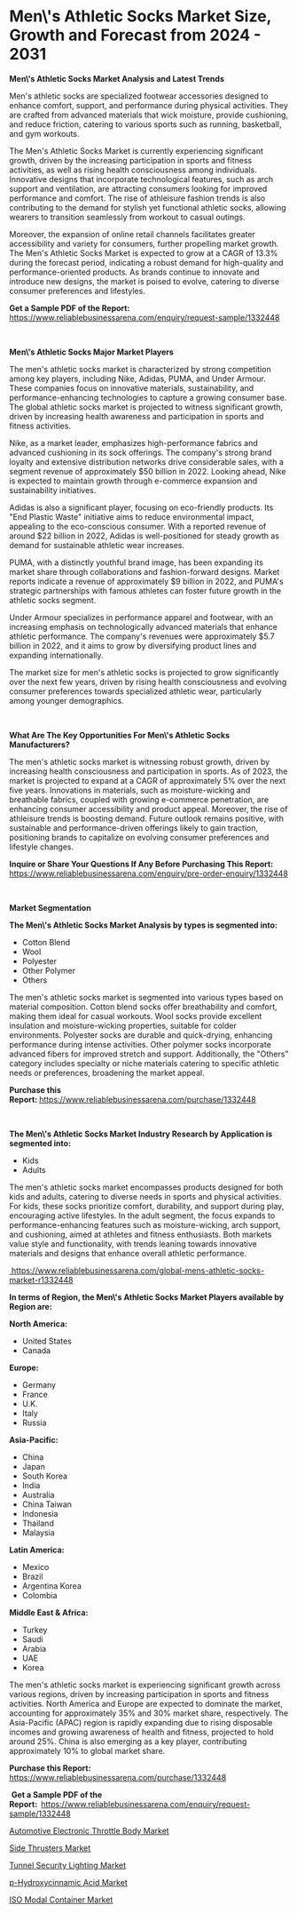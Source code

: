 <p><h1>Men\'s Athletic Socks Market Size, Growth and Forecast from 2024 - 2031</h1></p><p><strong>Men\'s Athletic Socks Market Analysis and Latest Trends</strong></p>
<p><p>Men's athletic socks are specialized footwear accessories designed to enhance comfort, support, and performance during physical activities. They are crafted from advanced materials that wick moisture, provide cushioning, and reduce friction, catering to various sports such as running, basketball, and gym workouts. </p><p>The Men's Athletic Socks Market is currently experiencing significant growth, driven by the increasing participation in sports and fitness activities, as well as rising health consciousness among individuals. Innovative designs that incorporate technological features, such as arch support and ventilation, are attracting consumers looking for improved performance and comfort. The rise of athleisure fashion trends is also contributing to the demand for stylish yet functional athletic socks, allowing wearers to transition seamlessly from workout to casual outings.</p><p>Moreover, the expansion of online retail channels facilitates greater accessibility and variety for consumers, further propelling market growth. The Men's Athletic Socks Market is expected to grow at a CAGR of 13.3% during the forecast period, indicating a robust demand for high-quality and performance-oriented products. As brands continue to innovate and introduce new designs, the market is poised to evolve, catering to diverse consumer preferences and lifestyles.</p></p>
<p><strong>Get a Sample PDF of the Report:&nbsp;</strong> <a href="https://www.reliablebusinessarena.com/enquiry/request-sample/1332448?utm_campaign=1480&utm_medium=2&utm_source=Github&utm_content=ia&utm_term=16102024&utm_id=mens-athletic-socks">https://www.reliablebusinessarena.com/enquiry/request-sample/1332448</a></p>
<p>&nbsp;</p>
<p><strong>Men\'s Athletic Socks Major Market Players</strong></p>
<p><p>The men's athletic socks market is characterized by strong competition among key players, including Nike, Adidas, PUMA, and Under Armour. These companies focus on innovative materials, sustainability, and performance-enhancing technologies to capture a growing consumer base. The global athletic socks market is projected to witness significant growth, driven by increasing health awareness and participation in sports and fitness activities.</p><p>Nike, as a market leader, emphasizes high-performance fabrics and advanced cushioning in its sock offerings. The company's strong brand loyalty and extensive distribution networks drive considerable sales, with a segment revenue of approximately $50 billion in 2022. Looking ahead, Nike is expected to maintain growth through e-commerce expansion and sustainability initiatives.</p><p>Adidas is also a significant player, focusing on eco-friendly products. Its "End Plastic Waste" initiative aims to reduce environmental impact, appealing to the eco-conscious consumer. With a reported revenue of around $22 billion in 2022, Adidas is well-positioned for steady growth as demand for sustainable athletic wear increases.</p><p>PUMA, with a distinctly youthful brand image, has been expanding its market share through collaborations and fashion-forward designs. Market reports indicate a revenue of approximately $9 billion in 2022, and PUMA's strategic partnerships with famous athletes can foster future growth in the athletic socks segment.</p><p>Under Armour specializes in performance apparel and footwear, with an increasing emphasis on technologically advanced materials that enhance athletic performance. The company's revenues were approximately $5.7 billion in 2022, and it aims to grow by diversifying product lines and expanding internationally.</p><p>The market size for men's athletic socks is projected to grow significantly over the next few years, driven by rising health consciousness and evolving consumer preferences towards specialized athletic wear, particularly among younger demographics.</p></p>
<p>&nbsp;</p>
<p><strong>What Are The Key Opportunities For Men\'s Athletic Socks Manufacturers?</strong></p>
<p><p>The men's athletic socks market is witnessing robust growth, driven by increasing health consciousness and participation in sports. As of 2023, the market is projected to expand at a CAGR of approximately 5% over the next five years. Innovations in materials, such as moisture-wicking and breathable fabrics, coupled with growing e-commerce penetration, are enhancing consumer accessibility and product appeal. Moreover, the rise of athleisure trends is boosting demand. Future outlook remains positive, with sustainable and performance-driven offerings likely to gain traction, positioning brands to capitalize on evolving consumer preferences and lifestyle changes.</p></p>
<p><strong>Inquire or Share Your Questions If Any Before Purchasing This Report:</strong> <a href="https://www.reliablebusinessarena.com/enquiry/pre-order-enquiry/1332448?utm_campaign=1480&utm_medium=2&utm_source=Github&utm_content=ia&utm_term=16102024&utm_id=mens-athletic-socks">https://www.reliablebusinessarena.com/enquiry/pre-order-enquiry/1332448</a></p>
<p>&nbsp;</p>
<p><strong>Market Segmentation</strong></p>
<p><strong>The Men\'s Athletic Socks Market Analysis by types is segmented into:</strong></p>
<p><ul><li>Cotton Blend</li><li>Wool</li><li>Polyester</li><li>Other Polymer</li><li>Others</li></ul></p>
<p><p>The men's athletic socks market is segmented into various types based on material composition. Cotton blend socks offer breathability and comfort, making them ideal for casual workouts. Wool socks provide excellent insulation and moisture-wicking properties, suitable for colder environments. Polyester socks are durable and quick-drying, enhancing performance during intense activities. Other polymer socks incorporate advanced fibers for improved stretch and support. Additionally, the "Others" category includes specialty or niche materials catering to specific athletic needs or preferences, broadening the market appeal.</p></p>
<p><strong>Purchase this Report:&nbsp;</strong><a href="https://www.reliablebusinessarena.com/purchase/1332448?utm_campaign=1480&utm_medium=2&utm_source=Github&utm_content=ia&utm_term=16102024&utm_id=mens-athletic-socks">https://www.reliablebusinessarena.com/purchase/1332448</a></p>
<p>&nbsp;</p>
<p><strong>The Men\'s Athletic Socks Market Industry Research by Application is segmented into:</strong></p>
<p><ul><li>Kids</li><li>Adults</li></ul></p>
<p><p>The men's athletic socks market encompasses products designed for both kids and adults, catering to diverse needs in sports and physical activities. For kids, these socks prioritize comfort, durability, and support during play, encouraging active lifestyles. In the adult segment, the focus expands to performance-enhancing features such as moisture-wicking, arch support, and cushioning, aimed at athletes and fitness enthusiasts. Both markets value style and functionality, with trends leaning towards innovative materials and designs that enhance overall athletic performance.</p></p>
<p><a href="https://www.reliablebusinessarena.com/global-mens-athletic-socks-market-r1332448?utm_campaign=1480&utm_medium=2&utm_source=Github&utm_content=ia&utm_term=16102024&utm_id=mens-athletic-socks">&nbsp;https://www.reliablebusinessarena.com/global-mens-athletic-socks-market-r1332448</a></p>
<p><strong>In terms of Region, the Men\'s Athletic Socks Market Players available by Region are:</strong></p>
<p>
    <p> <strong> North America: </strong>
        <ul>
            <li>United States</li>
            <li>Canada</li>
        </ul>
        </p> 
    <p> <strong> Europe: </strong>
        <ul>
            <li>Germany</li>
            <li>France</li>
            <li>U.K.</li>
            <li>Italy</li>
            <li>Russia</li>
        </ul>
        </p> 
    <p> <strong> Asia-Pacific: </strong>
        <ul>
            <li>China</li>
            <li>Japan</li>
            <li>South Korea</li>
            <li>India</li>
            <li>Australia</li>
            <li>China Taiwan</li>
            <li>Indonesia</li>
            <li>Thailand</li>
            <li>Malaysia</li>
        </ul>
        </p> 
    <p> <strong> Latin America: </strong>
        <ul>
            <li>Mexico</li>
            <li>Brazil</li>
            <li>Argentina Korea</li>
            <li>Colombia</li>
        </ul>
        </p> 
    <p> <strong> Middle East & Africa: </strong>
        <ul>
            <li>Turkey</li>
            <li>Saudi</li>
            <li>Arabia</li>
            <li>UAE</li>
            <li>Korea</li>
        </ul>
    </p>
    </p>
<p><p>The men's athletic socks market is experiencing significant growth across various regions, driven by increasing participation in sports and fitness activities. North America and Europe are expected to dominate the market, accounting for approximately 35% and 30% market share, respectively. The Asia-Pacific (APAC) region is rapidly expanding due to rising disposable incomes and growing awareness of health and fitness, projected to hold around 25%. China is also emerging as a key player, contributing approximately 10% to global market share.</p></p>
<p><strong>Purchase this Report: </strong><a href="https://www.reliablebusinessarena.com/purchase/1332448?utm_campaign=1480&utm_medium=2&utm_source=Github&utm_content=ia&utm_term=16102024&utm_id=mens-athletic-socks">https://www.reliablebusinessarena.com/purchase/1332448</a></p>
<p>&nbsp;<strong>Get a Sample PDF of the Report:&nbsp;&nbsp;</strong><a href="https://www.reliablebusinessarena.com/enquiry/request-sample/1332448?utm_campaign=1480&utm_medium=2&utm_source=Github&utm_content=ia&utm_term=16102024&utm_id=mens-athletic-socks">https://www.reliablebusinessarena.com/enquiry/request-sample/1332448</a></p>
<p><strong></strong></p>
<p><p><a href="https://www.linkedin.com/pulse/automotive-electronic-throttle-body-market-industry-trends-n7pye?trk=public_post_embed_feed-article-content&utm_campaign=1480&utm_medium=2&utm_source=Github&utm_content=ia&utm_term=16102024&utm_id=mens-athletic-socks">Automotive Electronic Throttle Body Market</a></p><p><a href="https://www.linkedin.com/pulse/side-thrusters-market-forecasts-trends-impact-analysis-2024-ffase?trk=public_post_embed_feed-article-content&utm_campaign=1480&utm_medium=2&utm_source=Github&utm_content=ia&utm_term=16102024&utm_id=mens-athletic-socks">Side Thrusters Market</a></p><p><a href="https://www.linkedin.com/pulse/tunnel-security-lighting-market-refracting-trends-consumer-iilfe?trk=public_post_embed_feed-article-content&utm_campaign=1480&utm_medium=2&utm_source=Github&utm_content=ia&utm_term=16102024&utm_id=mens-athletic-socks">Tunnel Security Lighting Market</a></p><p><a href="https://github.com/BryceTownsendr/Market-Research-Report-List-6/blob/main/p-hydroxycinnamic-acid-market.md?utm_campaign=1480&utm_medium=2&utm_source=Github&utm_content=ia&utm_term=16102024&utm_id=mens-athletic-socks">p-Hydroxycinnamic Acid Market</a></p><p><a href="https://www.linkedin.com/pulse/iso-modal-container-market-segmentation-applications-types-ja2pe?trk=public_post_embed_feed-article-content&utm_campaign=1480&utm_medium=2&utm_source=Github&utm_content=ia&utm_term=16102024&utm_id=mens-athletic-socks">ISO Modal Container Market</a></p></p>